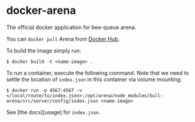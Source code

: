 # docker-arena

The official docker application for bee-queue arena.

You can `docker pull` Arena from [Docker Hub](https://hub.docker.com/r/mixmaxhq/arena).

To build the image simply run:

```shell
$ docker build -t <name-image> .
```

To run a container, execute the following command. Note that we need to settle the location of `index.json` in this container via volume mounting:

```shell
$ docker run -p 4567:4567 -v </local/route/to/index.json>:/opt/arena/node_modules/bull-arena/src/server/config/index.json <name-image>
```

See [the docs][usage] for `index.json`.

[index.json]: https://github.com/bee-queue/arena/#usage
